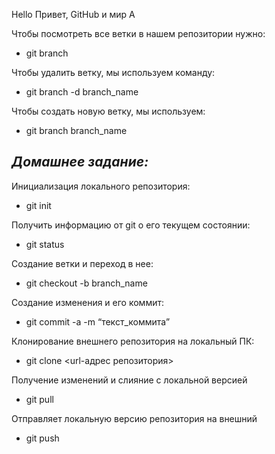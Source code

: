 Hello
Привет, GitHub и мир
A  

Чтобы посмотреть все ветки в нашем репозитории нужно:
+ git branch

Чтобы удалить ветку, мы используем команду:

+ git branch -d branch_name

Чтобы создать новую ветку, мы используем:

+ git branch branch_name

## *Домашнее задание:*

Инициализация локального репозитория:

- git init

Получить информацию от git о его текущем состоянии:

- git status

Создание ветки и переход  в нее:

- git checkout -b branch_name

Создание изменения и его коммит:

- git commit -a -m “текст_коммита”

Клонирование внешнего репозитория на
локальный ПК:

- git clone <url-адрес репозитория>

Получение изменений и слияние с локальной версией

- git pull

Отправляет локальную версию репозитория на внешний

- git push